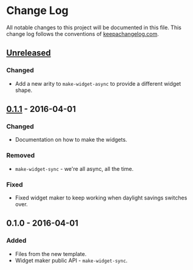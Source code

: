 # Change Log
All notable changes to this project will be documented in this file. This change log follows the conventions of [keepachangelog.com](http://keepachangelog.com/).

## [Unreleased]
### Changed
- Add a new arity to `make-widget-async` to provide a different widget shape.

## [0.1.1] - 2016-04-01
### Changed
- Documentation on how to make the widgets.

### Removed
- `make-widget-sync` - we're all async, all the time.

### Fixed
- Fixed widget maker to keep working when daylight savings switches over.

## 0.1.0 - 2016-04-01
### Added
- Files from the new template.
- Widget maker public API - `make-widget-sync`.

[Unreleased]: https://github.com/your-name/test-project/compare/0.1.1...HEAD
[0.1.1]: https://github.com/your-name/test-project/compare/0.1.0...0.1.1
